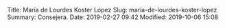 Title: María de Lourdes Koster López
Slug: maria-de-lourdes-koster-lopez
Summary: Consejera.
Date: 2019-02-27 09:42
Modified: 2019-10-06 15:08

<!--
<img class="img-fluid" src="cpc-mlkl-200x200.jpg" alt="María de Lourdes Koster López">

# María de Lourdes Koster López

**Presidenta Consejera del Consejo de Participación Ciudadana**

### Formación Académica

Egresada de la Facultad de Ciencias de la Comunicación de la UAdeC en Saltillo, Coahuila.

### Se desempeñó en diferentes medios de comunicación como

* Reportera del Periódico Sol del Norte (1996-1997).
* Reportera del Periódico  Vanguardia (1997-2008).
* Reportera de Multimedios Radios (2006-2007).
* Jefa de Información en el Periódico Zócalo de Saltillo (2008-2015).
* Columnista en El Marqués del Periódico Zócalo de Saltillo (7 años).
* Colaboradora de contenidos para el noticiero Capital Noticias (2015-2017).
* Columnista de Firma y Señal del Periódico Capital Coahuila (2015-2017).
* Emisiones de radio de lunes a sábado en Radio Zócalo Saltillo "Tema de la Semana".

### Se especializa en

* Temas políticos, electorales, de finanzas públicas, auditoría y rendición de cuentas.
* Además de mostrar interés en temas ambientales y de protección a los derechos de las y los niños; por los cuales
* Recibió el Premio Estatal de Periodismo en los años de 1999 y 2000.

### Contacto

<lourdes.de.koster@cpccoahuila.org.mx>
